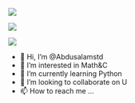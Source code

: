 [![](https://github-readme-stats.vercel.app/api?username=Abdusalamstd&theme=dark&show_icons=true)](https://github.com/Abdusalamstd)


[![](https://github-readme-stackoverflow.vercel.app/?userID=9418800)](https://stackoverflow.com/users/9418800/moshfiqrony)

![](https://github-readme-stats.vercel.app/api?username=Abdusalamstd&theme=dark)


- 👋 Hi, I’m @Abdusalamstd
- 👀 I’m interested in Math&C
- 🌱 I’m currently learning Python
- 💞️ I’m looking to collaborate on U
- 📫 How to reach me ...

<!---
Abdusalamstd/Abdusalamstd is a ✨ special ✨ repository because its `README.md` (this file) appears on your GitHub profile.
You can click the Preview link to take a look at your changes.
--->
